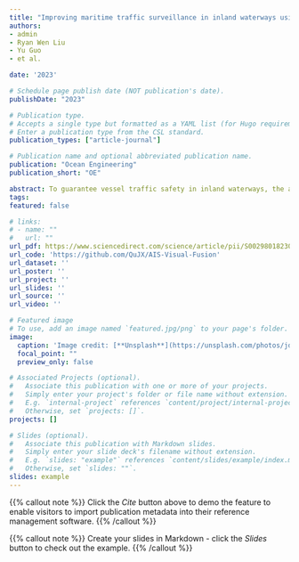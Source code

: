 ```yaml
---
title: "Improving maritime traffic surveillance in inland waterways using the robust fusion of AIS and visual data"
authors: 
- admin
- Ryan Wen Liu
- Yu Guo
- et al.

date: '2023'

# Schedule page publish date (NOT publication's date).
publishDate: "2023"

# Publication type.
# Accepts a single type but formatted as a YAML list (for Hugo requirements).
# Enter a publication type from the CSL standard.
publication_types: ["article-journal"]

# Publication name and optional abbreviated publication name.
publication: "Ocean Engineering"
publication_short: "OE"

abstract: To guarantee vessel traffic safety in inland waterways, the automatic identification system (AIS) and shore-based cameras have been widely adopted to monitor moving vessels. The AIS data could provide the unique maritime mobile service identity (MMSI), position coordinates (i.e., latitude and longitude), course over ground, and speed over ground for the vessels of interest. In contrast, the cameras could directly display the visual appearance of vessels but fail to accurately grasp the vessels’ identity information and motion parameters. In this paper, we propose to improve the maritime traffic surveillance in inland waterways using the robust fusion of AIS and visual data. It is able to obtain more accurate vessel tracking results and kinematic characteristics. In particular, to robustly track the visual vessels under complex scenarios, we first propose an anti-occlusion vessel tracking method based on the simple online and real-time tracking with a deep association metric (DeepSORT) method. We then preprocess and predict the vessel positions to obtain synchronous AIS and visual data. Before the implementation of AIS and visual data fusion, the AIS position coordinates in the geodetic coordinate system will be projected into the image coordinate system via the coordinate transformation. A multi-feature similarity measurement-based Hungarian algorithm is finally proposed to robustly and accurately fuse the AIS and visual data in the image coordinate system. For the sake of repeating fusion experiments, we have also presented a new multi-sensor dataset containing AIS data and shore-based camera imagery. The quantitative and qualitative experiments show that our fusion method is capable of improving the maritime traffic surveillance in inland waterways. It can overcome the vessel occlusion problem and fully utilizes the advantages of multi-source data to promote the maritime surveillance, resulting in enhanced vessel traffic safety and efficiency.
tags:
featured: false

# links:
# - name: ""
#   url: ""
url_pdf: https://www.sciencedirect.com/science/article/pii/S0029801823005826
url_code: 'https://github.com/QuJX/AIS-Visual-Fusion'
url_dataset: ''
url_poster: ''
url_project: ''
url_slides: ''
url_source: ''
url_video: ''

# Featured image
# To use, add an image named `featured.jpg/png` to your page's folder. 
image:
  caption: 'Image credit: [**Unsplash**](https://unsplash.com/photos/jdD8gXaTZsc)'
  focal_point: ""
  preview_only: false

# Associated Projects (optional).
#   Associate this publication with one or more of your projects.
#   Simply enter your project's folder or file name without extension.
#   E.g. `internal-project` references `content/project/internal-project/index.md`.
#   Otherwise, set `projects: []`.
projects: []

# Slides (optional).
#   Associate this publication with Markdown slides.
#   Simply enter your slide deck's filename without extension.
#   E.g. `slides: "example"` references `content/slides/example/index.md`.
#   Otherwise, set `slides: ""`.
slides: example
---
```


{{% callout note %}}
Click the *Cite* button above to demo the feature to enable visitors to import publication metadata into their reference management software.
{{% /callout %}}

{{% callout note %}}
Create your slides in Markdown - click the *Slides* button to check out the example.
{{% /callout %}}
